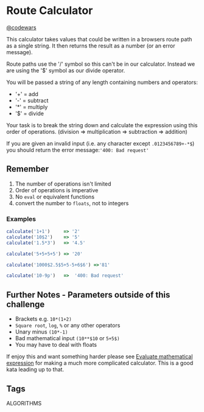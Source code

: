 # Route Calculator

[@codewars](https://www.codewars.com/kata/581bc0629ad9ff9873000316)

This calculator takes values that could be written in a browsers route path as a single string. It then returns the result as a number (or an error message).

Route paths use the '/' symbol so this can't be in our calculator. Instead we are using the '$' symbol as our divide operator.

You will be passed a string of any length containing numbers and operators:

- '+' = add
- '-' = subtract
- '*' = multiply
- '$' = divide

Your task is to break the string down and calculate the expression using this order of operations. (division => multiplication => subtraction => addition)

If you are given an invalid input (i.e. any character except `.0123456789+-*$`) you should return the error message:`'400: Bad request'`

## Remember

1. The number of operations isn't limited
2. Order of operations is imperative
3. No `eval` or equivalent functions
4. convert the number to `floats`, not to integers

### Examples

```typescript
calculate('1+1')     => '2'
calculate('10$2')    => '5'
calculate('1.5*3')   => '4.5'

calculate('5+5+5+5') => '20'

calculate('1000$2.5$5+5-5+6$6') =>'81'

calculate('10-9p')   =>  '400: Bad request'
```

## Further Notes - Parameters outside of this challenge

- Brackets e.g. `10*(1+2)`
- `Square root`, `log`, `%` or any other operators
- Unary minus `(10*-1)`
- Bad mathematical input `(10**$10` or `5+5$)`
- You may have to deal with floats

If enjoy this and want something harder please see [Evaluate mathematical expression](https://www.codewars.com/kata/evaluate-mathematical-expression/) for making a much more complicated calculator. This is a good kata leading up to that.

## Tags

ALGORITHMS
